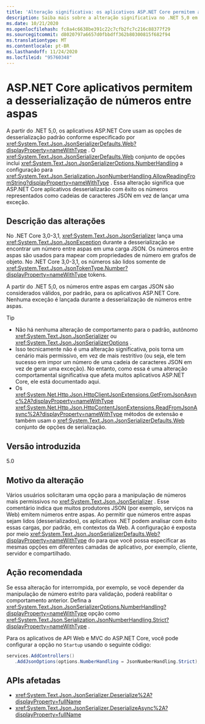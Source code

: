 ```yaml
---
title: 'Alteração significativa: os aplicativos ASP.NET Core permitem a desserialização de números entre aspas'
description: Saiba mais sobre a alteração significativa no .NET 5,0 em que os aplicativos ASP.NET Cores irão desserializar com êxito os números representados como cadeias de caracteres JSON em vez de lançar uma exceção.
ms.date: 10/21/2020
ms.openlocfilehash: fc8a4c6638be391c22c7cfb2fc7c216c88377f29
ms.sourcegitcommit: d8020797a6657d0fbbdff362b80300815f682f94
ms.translationtype: MT
ms.contentlocale: pt-BR
ms.lasthandoff: 11/24/2020
ms.locfileid: "95760348"
---
```

# <a name="aspnet-core-apps-allow-deserializing-quoted-numbers"></a>ASP.NET Core aplicativos permitem a desserialização de números entre aspas

A partir do .NET 5,0, os aplicativos ASP.NET Core usam as opções de desserialização padrão conforme especificado por <xref:System.Text.Json.JsonSerializerDefaults.Web?displayProperty=nameWithType> . O <xref:System.Text.Json.JsonSerializerDefaults.Web> conjunto de opções inclui <xref:System.Text.Json.JsonSerializerOptions.NumberHandling> a configuração para <xref:System.Text.Json.Serialization.JsonNumberHandling.AllowReadingFromString?displayProperty=nameWithType> . Essa alteração significa que ASP.NET Core aplicativos desserializarão com êxito os números representados como cadeias de caracteres JSON em vez de lançar uma exceção.

## <a name="change-description"></a>Descrição das alterações

No .NET Core 3,0-3,1, <xref:System.Text.Json.JsonSerializer> lança uma <xref:System.Text.Json.JsonException> durante a desserialização se encontrar um número entre aspas em uma carga JSON. Os números entre aspas são usados para mapear com propriedades de número em grafos de objeto. No .NET Core 3,0-3,1, os números são lidos somente de <xref:System.Text.Json.JsonTokenType.Number?displayProperty=nameWithType> tokens.

A partir do .NET 5,0, os números entre aspas em cargas JSON são considerados válidos, por padrão, para os aplicativos ASP.NET Core. Nenhuma exceção é lançada durante a desserialização de números entre aspas.

> [!TIP]
>
> - Não há nenhuma alteração de comportamento para o padrão, autônomo <xref:System.Text.Json.JsonSerializer> ou <xref:System.Text.Json.JsonSerializerOptions> .
> - Isso tecnicamente não é uma alteração significativa, pois torna um cenário mais permissivo, em vez de mais restritivo (ou seja, ele tem sucesso em impor um número de uma cadeia de caracteres JSON em vez de gerar uma exceção). No entanto, como essa é uma alteração comportamental significativa que afeta muitos aplicativos ASP.NET Core, ele está documentado aqui.
> - Os <xref:System.Net.Http.Json.HttpClientJsonExtensions.GetFromJsonAsync%2A?displayProperty=nameWithType> <xref:System.Net.Http.Json.HttpContentJsonExtensions.ReadFromJsonAsync%2A?displayProperty=nameWithType> métodos de extensão e também usam o <xref:System.Text.Json.JsonSerializerDefaults.Web> conjunto de opções de serialização.

## <a name="version-introduced"></a>Versão introduzida

5.0

## <a name="reason-for-change"></a>Motivo da alteração

Vários usuários solicitaram uma opção para a manipulação de números mais permissivos no <xref:System.Text.Json.JsonSerializer> . Esse comentário indica que muitos produtores JSON (por exemplo, serviços na Web) emitem números entre aspas. Ao permitir que números entre aspas sejam lidos (desserializados), os aplicativos .NET podem analisar com êxito essas cargas, por padrão, em contextos da Web. A configuração é exposta por meio <xref:System.Text.Json.JsonSerializerDefaults.Web?displayProperty=nameWithType> do para que você possa especificar as mesmas opções em diferentes camadas de aplicativo, por exemplo, cliente, servidor e compartilhado.

## <a name="recommended-action"></a>Ação recomendada

Se essa alteração for interrompida, por exemplo, se você depender da manipulação de número estrito para validação, poderá reabilitar o comportamento anterior. Defina a <xref:System.Text.Json.JsonSerializerOptions.NumberHandling?displayProperty=nameWithType> opção como <xref:System.Text.Json.Serialization.JsonNumberHandling.Strict?displayProperty=nameWithType> .

Para os aplicativos de API Web e MVC do ASP.NET Core, você pode configurar a opção no `Startup` usando o seguinte código:

```csharp
services.AddControllers()
   .AddJsonOptions(options.NumberHandling = JsonNumberHandling.Strict);
```

## <a name="affected-apis"></a>APIs afetadas

- <xref:System.Text.Json.JsonSerializer.Deserialize%2A?displayProperty=fullName>
- <xref:System.Text.Json.JsonSerializer.DeserializeAsync%2A?displayProperty=fullName>

<!--

### Affected APIs

- `Overload:System.Text.Json.JsonSerializer.Deserialize`
- `Overload:System.Text.Json.JsonSerializer.DeserializeAsync`

### Category

- ASP.NET Core
- Serialization

-->
